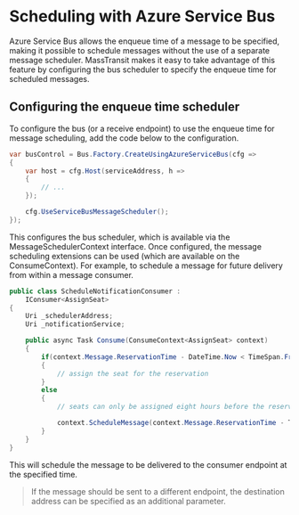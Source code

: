 # Scheduling with Azure Service Bus

Azure Service Bus allows the enqueue time of a message to be specified, making it possible to schedule 
messages without the use of a separate message scheduler. MassTransit makes it easy to take advantage of 
this feature by configuring the bus scheduler to specify the enqueue time for scheduled messages.

## Configuring the enqueue time scheduler

To configure the bus (or a receive endpoint) to use the enqueue time for message scheduling, add the code 
below to the configuration.

```csharp
var busControl = Bus.Factory.CreateUsingAzureServiceBus(cfg =>
{
    var host = cfg.Host(serviceAddress, h =>
    {
        // ...
    });

    cfg.UseServiceBusMessageScheduler();
});
```

This configures the bus scheduler, which is available via the MessageSchedulerContext interface. Once configured, 
the message scheduling extensions can be used (which are available on the ConsumeContext). For example, to schedule 
a message for future delivery from within a message consumer.

```csharp
public class ScheduleNotificationConsumer :
    IConsumer<AssignSeat>
{
    Uri _schedulerAddress;
    Uri _notificationService;

    public async Task Consume(ConsumeContext<AssignSeat> context)
    {
        if(context.Message.ReservationTime - DateTime.Now < TimeSpan.FromHours(8))
        {
            // assign the seat for the reservation
        }
        else
        {
            // seats can only be assigned eight hours before the reservation

            context.ScheduleMessage(context.Message.ReservationTime - TimeSpan.FromHours(8), context.Message);
        }
    }
}
```

This will schedule the message to be delivered to the consumer endpoint at the specified time.

> If the message should be sent to a different endpoint, the destination address can be specified as an additional parameter.
